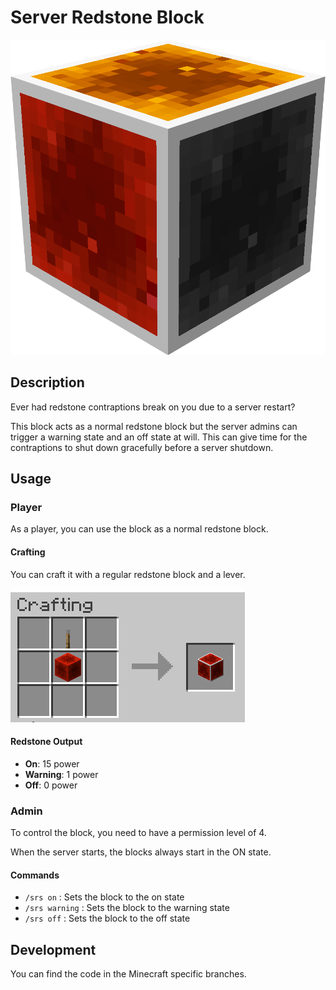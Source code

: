 # Server Redstone Block

![](./art/logo.png)

## Description

Ever had redstone contraptions break on you due to a server restart?

This block acts as a normal redstone block but the server admins can trigger a warning state and an off state at will.
This can give time for the contraptions to shut down gracefully before a server shutdown.

## Usage

### Player

As a player, you can use the block as a normal redstone block.

#### Crafting

You can craft it with a regular redstone block and a lever.

![](./art/crafting.png)


#### Redstone Output

- **On**: 15 power
- **Warning**: 1 power
- **Off**: 0 power

### Admin

To control the block, you need to have a permission level of 4.

When the server starts, the blocks always start in the ON state.

#### Commands

- `/srs on` : Sets the block to the on state
- `/srs warning` : Sets the block to the warning state
- `/srs off` : Sets the block to the off state

## Development

You can find the code in the Minecraft specific branches.

